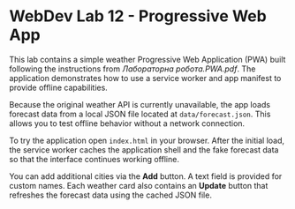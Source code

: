 # WebDev Lab 12 - Progressive Web App

This lab contains a simple weather Progressive Web Application (PWA) built following the
instructions from *Лабораторна робота.PWA.pdf*. The application demonstrates how to
use a service worker and app manifest to provide offline capabilities.

Because the original weather API is currently unavailable, the app loads
forecast data from a local JSON file located at `data/forecast.json`. This
allows you to test offline behavior without a network connection.

To try the application open `index.html` in your browser. After the initial
load, the service worker caches the application shell and the fake forecast
data so that the interface continues working offline.

You can add additional cities via the **Add** button. A text field is
provided for custom names. Each weather card also contains an **Update**
button that refreshes the forecast data using the cached JSON file.

